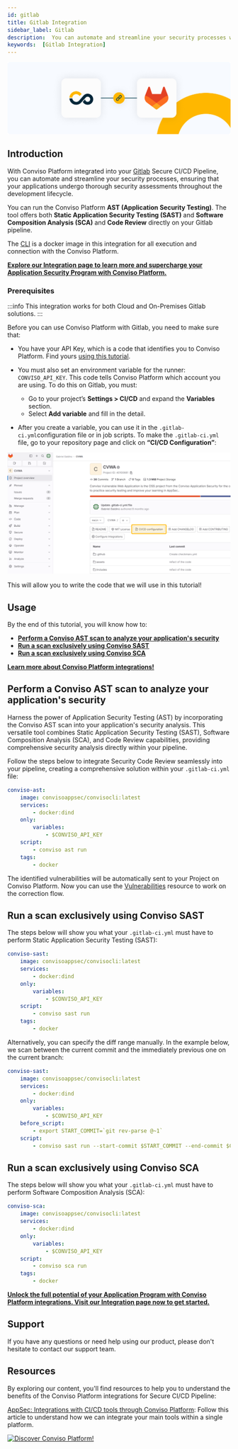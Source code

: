 ```yaml
---
id: gitlab
title: Gitlab Integration
sidebar_label: Gitlab
description:  You can automate and streamline your security processes with the Conviso Platform integrated into your Gitlab Secure CI/CD Pipeline. Know more!
keywords:  [Gitlab Integration] 
---
```


<div style={{textAlign: 'center'}}>

[![img](../../static/img/gitlab.png  "Image for Gitlab, Secure CI/CD Pipeline, security testing with Conviso Platform")](https://bit.ly/3JyRdl8)

</div>

## Introduction
With Conviso Platform integrated into your [Gitlab](https://gitlab.com/) Secure CI/CD Pipeline, you can automate and streamline your security processes, ensuring that your applications undergo thorough security assessments throughout the development lifecycle. 

You can run the Conviso Platform **AST (Application Security Testing)**. The tool offers both **Static Application Security Testing (SAST)** and **Software Composition Analysis (SCA)** and **Code Review** directly on your Gitlab pipeline.

The [CLI](cli/installation) is a docker image in this integration for all execution and connection with the Conviso Platform. 

**[Explore our Integration page to learn more and supercharge your Application Security Program  with Conviso Platform.](https://bit.ly/3NzvomE)**

### Prerequisites

:::info
This integration works for both Cloud and On-Premises Gitlab solutions.
:::

Before you can use Conviso Platform with Gitlab, you need to make sure that:
* You have your API Key, which is a code that identifies you to Conviso Platform. Find yours [using this tutorial](../api/generate-apikey.md).

* You must also set an environment variable for the runner: ```CONVISO_API_KEY```. This code tells Conviso Platform which account you are using. To do this on Gitlab, you must:
  * Go to your project’s **Settings > CI/CD** and expand the **Variables** section.
  * Select **Add variable** and fill in the detail. 

* After you create a variable, you can use it in the ```.gitlab-ci.yml```configuration file or in job scripts. To make the ```.gitlab-ci.yml``` file, go to your repository page and click on **“CI/CD Configuration”**:

<div style={{textAlign: 'center'}}>

[![img](../../static/img/gitlab-img1.png "Image for Gitlab, Secure CI/CD Pipeline, security testing with Conviso Platform")](https://bit.ly/3JyRdl8)
</div>

This will allow you to write the code that we will use in this tutorial!

## Usage

By the end of this tutorial, you will know how to:

* [**Perform a Conviso AST scan to analyze your application's security**](#perform-a-conviso-ast-scan-to-analyze-your-applications-security)
* [**Run a scan exclusively using Conviso SAST**](#run-a-scan-exclusively-using-conviso-sast)
* [**Run a scan exclusively using Conviso SCA**](#run-a-scan-exclusively-using-conviso-sca)

**[Learn more about Conviso Platform integrations!](https://bit.ly/3NzvomE)**

## Perform a Conviso AST scan to analyze your application's security

Harness the power of Application Security Testing (AST) by incorporating the Conviso AST scan into your application's security analysis. This versatile tool combines Static Application Security Testing (SAST), Software Composition Analysis (SCA), and Code Review capabilities, providing comprehensive security analysis directly within your pipeline.

Follow the steps below to integrate Security Code Review seamlessly into your pipeline, creating a comprehensive solution within your ```.gitlab-ci.yml``` file:

```yml
conviso-ast:
    image: convisoappsec/convisocli:latest
    services:
        - docker:dind
    only:
        variables:
            - $CONVISO_API_KEY
    script:
        - conviso ast run
    tags:
        - docker

```

The identified vulnerabilities will be automatically sent to your Project on Conviso Platform. Now you can use the [Vulnerabilities](../modules/vulnerabilities) resource to work on the correction flow.

## Run a scan exclusively using Conviso SAST

The steps below will show you what your ```.gitlab-ci.yml``` must have to perform Static Application Security Testing (SAST):

```yml
conviso-sast:
    image: convisoappsec/convisocli:latest
    services:
        - docker:dind
    only:
        variables:
            - $CONVISO_API_KEY
    script:
        - conviso sast run
    tags:
        - docker
```

Alternatively, you can specify the diff range manually. In the example below, we scan between the current commit and the immediately previous one on the current branch:

```yml
conviso-sast:
    image: convisoappsec/convisocli:latest
    services:
        - docker:dind
    only:
        variables:
            - $CONVISO_API_KEY
    before_script:
        - export START_COMMIT=`git rev-parse @~1`
    script:
        - conviso sast run --start-commit $START_COMMIT --end-commit $CI_COMMIT_SHA
```

## Run a scan exclusively using Conviso SCA

The steps below will show you what your ```.gitlab-ci.yml``` must have to perform Software Composition Analysis (SCA):

```yml
conviso-sca:
    image: convisoappsec/convisocli:latest
    services:
        - docker:dind
    only:
        variables:
            - $CONVISO_API_KEY
    script:
        - conviso sca run
    tags:
        - docker
```

**[Unlock the full potential of your Application Program  with Conviso Platform integrations. Visit our Integration page now to get started.](https://bit.ly/3NzvomE)**

## Support

If you have any questions or need help using our product, please don't hesitate to contact our support team.

## Resources

By exploring our content, you'll find resources to help you to understand the benefits of the Conviso Platform integrations for Secure CI/CD Pipeline:

[AppSec: Integrations with CI/CD tools through Conviso Platform](https://bit.ly/3ODN0jw): Follow this article to understand how we can integrate your main tools within a single platform.

[![Discover Conviso Platform!](https://no-cache.hubspot.com/cta/default/5613826/interactive-125788977029.png)](https://cta-service-cms2.hubspot.com/web-interactives/public/v1/track/redirect?encryptedPayload=AVxigLKtcWzoFbzpyImNNQsXC9S54LjJuklwM39zNd7hvSoR%2FVTX%2FXjNdqdcIIDaZwGiNwYii5hXwRR06puch8xINMyL3EXxTMuSG8Le9if9juV3u%2F%2BX%2FCKsCZN1tLpW39gGnNpiLedq%2BrrfmYxgh8G%2BTcRBEWaKasQ%3D&webInteractiveContentId=125788977029&portalId=5613826)